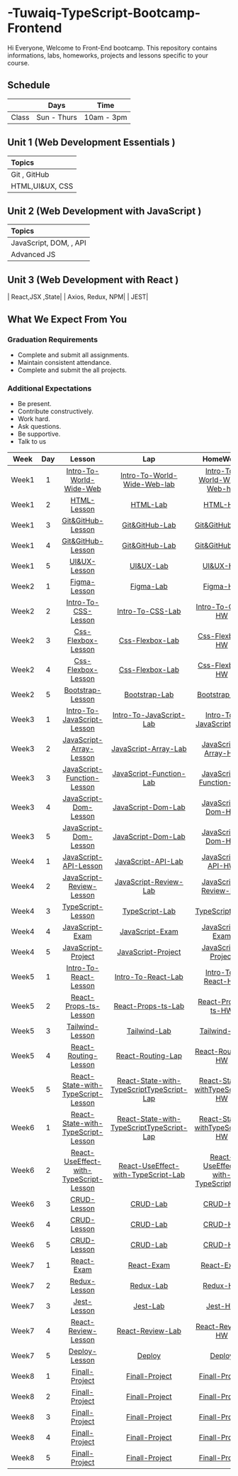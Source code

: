 # -Tuwaiq-TypeScript-Bootcamp-Frontend

Hi Everyone, Welcome to Front-End bootcamp. This repository contains informations, labs, homeworks, projects and lessons specific to your course.

## Schedule
|  | Days | Time |
| --- | ------------- | ------------- |
| Class | Sun - Thurs  | 10am - 3pm  |



## Unit 1 \(Web Development Essentials \)

| Topics |
| :--- |
| Git , GitHub|
| HTML,UI&UX, CSS |





## Unit 2 \(Web Development with JavaScript \)

| Topics |
| :--- |
| JavaScript, DOM, , API |
| Advanced JS|TypeScript



## Unit 3 \(Web Development with React \)

|  React,JSX ,State|
| Axios, Redux, NPM|
| JEST|

## What We Expect From You
### Graduation Requirements
* Complete and submit all assignments.
* Maintain consistent attendance.
* Complete and submit the all projects.
### Additional Expectations
* Be present.
* Contribute constructively.
* Work hard.
* Ask questions.
* Be supportive.
* Talk to us

| Week | Day | Lesson | Lap | HomeWork |
|:----:|:---:|:------:|:---:|:--------:|
| Week1| 1   |[Intro-To-World-Wide-Web](https://github.com/Tuwaiq-Academy-Training/Intro-To-World-Wide-Web/blob/main/README.md)|[Intro-To-World-Wide-Web-lab](https://github.com/Tuwaiq-Academy-Training/Intro-To-World-Wide-Web-lab/blob/main/README.md)|[Intro-To-World-Wide-Web-hw](https://github.com/Tuwaiq-Academy-Training/Intro-To-World-Wide-Web/blob/main/README.md)
| Week1| 2  |[HTML-Lesson](https://github.com/Tuwaiq-Academy-Training/HTML-Lesson/blob/main/README.md)|[HTML-Lab]()|[HTML-HW]()
| Week1| 3  |[Git&GitHub-Lesson](https://github.com/owisqari/Git-GitHub-Lesson/blob/main/README.md)|[Git&GitHub-Lab]()|[Git&GitHub-HW]()
| Week1| 4  |[Git&GitHub-Lesson](https://github.com/owisqari/GitHub-Lesson/blob/main/README.md)|[Git&GitHub-Lab]()|[Git&GitHub-HW]()
| Week1| 5  |[UI&UX-Lesson](https://github.com/owisqari/UX-UI/blob/main/README.md)|[UI&UX-Lab]()|[UI&UX-HW]()
| Week2| 1  |[Figma-Lesson](https://github.com/Tuwaiq-Academy-Training/Figma-Lesson/blob/main/README.md)|[Figma-Lab]()|[Figma-HW]()
| Week2| 2  |[Intro-To-CSS-Lesson](https://github.com/Tuwaiq-Academy-Training/CSS-Lesson/blob/main/README.md)|[Intro-To-CSS-Lab]()|[Intro-To-CSS-HW](https://github.com/Tuwaiq-Academy-Training/HTML-CSS-HW)
| Week2| 3  |[Css-Flexbox-Lesson](https://github.com/owisqari/CSS-FlexBox/blob/main/README.md)|[Css-Flexbox-Lab]()|[Css-Flexbox-HW]()
| Week2| 4  |[Css-Flexbox-Lesson](https://github.com/owisqari/CSS-Grid/blob/main/README.md)|[Css-Flexbox-Lab]()|[Css-Flexbox-HW]()
| Week2| 5  |[Bootstrap-Lesson](https://github.com/Tuwaiq-Academy-Training/Bootstrab-Lesson/blob/main/README.md)|[Bootstrap-Lab]()|[Bootstrap-HW]()
| Week3| 1  |[Intro-To-JavaScript-Lesson](https://github.com/Tuwaiq-Academy-Training/Intro-To-JavaScript-Lesson)|[Intro-To-JavaScript-Lab]()|[Intro-To-JavaScript-HW]()
| Week3| 2  |[JavaScript-Array-Lesson](https://github.com/Tuwaiq-Academy-Training/JavaScript-Array-Lesson/blob/main/README.md)|[JavaScript-Array-Lab]()|[JavaScript-Array-HW]()
| Week3| 3  |[JavaScript-Function-Lesson](https://github.com/Tuwaiq-Academy-Training/Function-Lesson/blob/main/README.md)|[JavaScript-Function-Lab]()|[JavaScript-Function-HW]()
| Week3| 4  |[JavaScript-Dom-Lesson](https://github.com/Tuwaiq-Academy-Training/Dom-Lesson/blob/main/README.md)|[JavaScript-Dom-Lab]()|[JavaScript-Dom-HW]()
| Week3| 5  |[JavaScript-Dom-Lesson]()|[JavaScript-Dom-Lab]()|[JavaScript-Dom-HW]()
| Week4| 1  |[JavaScript-API-Lesson](https://github.com/Tuwaiq-Academy-Training/JavaScript-API-Lesson/blob/main/README.md)|[JavaScript-API-Lab]()|[JavaScript-API-HW]()
| Week4| 2  |[JavaScript-Review-Lesson]()|[JavaScript-Review-Lab]()|[JavaScript-Review-HW]()
| Week4| 3  |[TypeScript-Lesson]()|[TypeScript-Lab]()|[TypeScript-HW]()
| Week4| 4  |[JavaScript-Exam]()|[JavaScript-Exam]()|[JavaScript-Exam]()
| Week4| 5  |[JavaScript-Project]()|[JavaScript-Project]()|[JavaScript-Project]()
| Week5| 1  |[Intro-To-React-Lesson]()|[Intro-To-React-Lab]()|[Intro-To-React-HW]()
| Week5| 2  |[React-Props-ts-Lesson]()|[React-Props-ts-Lab]()|[React-Props-ts-HW]()
| Week5| 3  |[Tailwind-Lesson]()|[Tailwind-Lab]()|[Tailwind-HW]()
| Week5| 4  |[React-Routing-Lesson]()|[React-Routing-Lap]()|[React-Routing-HW]()
| Week5| 5  |[React-State-with-TypeScript-Lesson]()|[React-State-with-TypeScriptTypeScript-Lap]()|[React-State-withTypeScript-HW]()
| Week6| 1  |[React-State-with-TypeScript-Lesson]()|[React-State-with-TypeScriptTypeScript-Lap]()|[React-State-withTypeScript-HW]()
| Week6| 2  |[React-UseEffect-with-TypeScript-Lesson]()|[React-UseEffect-with-TypeScript-Lab]()|[React-UseEffect-with-TypeScript-HW]()
| Week6| 3  |[CRUD-Lesson]()|[CRUD-Lab]()|[CRUD-HW]()
| Week6| 4  |[CRUD-Lesson]()|[CRUD-Lab]()|[CRUD-HW]()
| Week6| 5  |[CRUD-Lesson]()|[CRUD-Lab]()|[CRUD-HW]()
| Week7| 1  |[React-Exam]()|[React-Exam]()|[React-Exam]()
| Week7| 2  |[Redux-Lesson]()|[Redux-Lab]()|[Redux-HW]()
| Week7| 3  |[Jest-Lesson]()|[Jest-Lab]()|[Jest-HW]()
| Week7| 4  |[React-Review-Lesson]()|[React-Review-Lab]()|[React-Review-HW]()
| Week7| 5  |[Deploy-Lesson]()|[Deploy]()|[Deploy]()
| Week8| 1  |[Finall-Project]()|[Finall-Project]()|[Finall-Project]()
| Week8| 2  |[Finall-Project]()|[Finall-Project]()|[Finall-Project]()
| Week8| 3  |[Finall-Project]()|[Finall-Project]()|[Finall-Project]()
| Week8| 4  |[Finall-Project]()|[Finall-Project]()|[Finall-Project]()
| Week8| 5  |[Finall-Project]()|[Finall-Project]()|[Finall-Project]()



